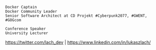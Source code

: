 ```
Docker Captain
Docker Community Leader
Senior Software Architect at CD Projekt #Cyberpunk2077, #GWENT, #GOGcom

Conference Speaker
University Lecturer
```

https://twitter.com/lach_dev | https://www.linkedin.com/in/lukaszlach/
